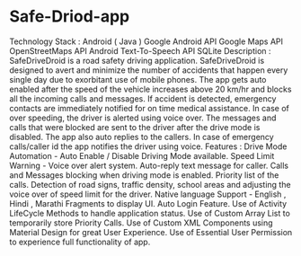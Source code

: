 # Safe-Driod-app
Technology Stack :
Android ( Java )
Google Android API
Google Maps API
OpenStreetMaps API
Android Text-To-Speech API
SQLite
Description :
SafeDriveDroid is a road safety driving application.
SafeDriveDroid is designed to avert and minimize the number of accidents that happen every single day due to exorbitant use of mobile phones.
The app gets auto enabled after the speed of the vehicle increases above 20 km/hr and blocks all the incoming calls and messages.
If accident is detected, emergency contacts are immediately notified for on time medical assistance.
In case of over speeding, the driver is alerted using voice over.
The messages and calls that were blocked are sent to the driver after the drive mode is disabled. The app also auto replies to the callers.
In case of emergency calls/caller id the app notifies the driver using voice.
Features :
Drive Mode Automation - Auto Enable / Disable Driving Mode available.
Speed Limit Warning - Voice over alert system.
Auto-reply text message for caller.
Calls and Messages blocking when driving mode is enabled.
Priority list of the calls.
Detection of road signs, traffic density, school areas and adjusting the voice over of speed limit for the driver.
Native language Support - English , Hindi , Marathi
Fragments to display UI.
Auto Login Feature.
Use of Activity LifeCycle Methods to handle application status.
Use of Custom Array List to temporarily store Priority Calls.
Use of Custom XML Components using Material Design for great User Experience.
Use of Essential User Permission to experience full functionality of app.
